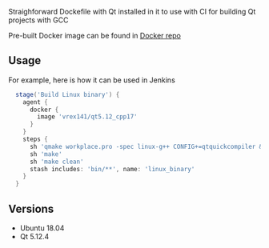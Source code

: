 Straighforward Dockefile with Qt installed in it to use with CI for building Qt projects with GCC

Pre-built Docker image can be found in [Docker repo](https://hub.docker.com/r/vrex141/qt5.12_cpp17)

## Usage
For example, here is how it can be used in Jenkins
```Groovy
  stage('Build Linux binary') {
    agent {
      docker {
        image 'vrex141/qt5.12_cpp17'
      }
    }
    steps {
      sh 'qmake workplace.pro -spec linux-g++ CONFIG+=qtquickcompiler && /usr/bin/make qmake_all'
      sh 'make'
      sh 'make clean'
      stash includes: 'bin/**', name: 'linux_binary'
    }
  }
```

## Versions
- Ubuntu 18.04
- Qt 5.12.4

